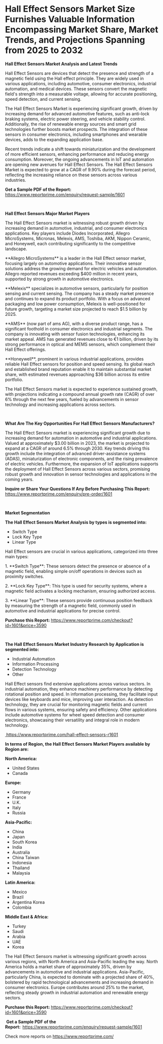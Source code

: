 <p><h1>Hall Effect Sensors Market Size Furnishes Valuable Information Encompassing Market Share, Market Trends, and Projections Spanning from 2025 to 2032</h1></p><p><strong>Hall Effect Sensors Market Analysis and Latest Trends</strong></p>
<p><p>Hall Effect Sensors are devices that detect the presence and strength of a magnetic field using the Hall effect principle. They are widely used in various applications, including automotive, consumer electronics, industrial automation, and medical devices. These sensors convert the magnetic field's strength into a measurable voltage, allowing for accurate positioning, speed detection, and current sensing.</p><p>The Hall Effect Sensors Market is experiencing significant growth, driven by increasing demand for advanced automotive features, such as anti-lock braking systems, electric power steering, and vehicle stability control. Additionally, the rise of renewable energy sources and smart grid technologies further boosts market prospects. The integration of these sensors in consumer electronics, including smartphones and wearable devices, adds to the expanding application base.</p><p>Recent trends indicate a shift towards miniaturization and the development of more efficient sensors, enhancing performance and reducing energy consumption. Moreover, the ongoing advancements in IoT and automation are opening new avenues for Hall Effect Sensors. The Hall Effect Sensors Market is expected to grow at a CAGR of 9.90% during the forecast period, reflecting the increasing reliance on these sensors across various industries.</p></p>
<p><strong>Get a Sample PDF of the Report:&nbsp;</strong> <a href="https://www.reportprime.com/enquiry/request-sample/1601?utm_campaign=2843&utm_medium=2&utm_source=Github&utm_content=ia&utm_term=18032025&utm_id=hall-effect-sensors">https://www.reportprime.com/enquiry/request-sample/1601</a></p>
<p>&nbsp;</p>
<p><strong>Hall Effect Sensors Major Market Players</strong></p>
<p><p>The Hall Effect Sensors market is witnessing robust growth driven by increasing demand in automotive, industrial, and consumer electronics applications. Key players include Diodes Incorporated, Allegro MicroSystems, Micronas, Melexis, AMS, Toshiba, AKM, Nippon Ceramic, and Honeywell, each contributing significantly to the competitive landscape.</p><p>**Allegro MicroSystems** is a leader in the Hall Effect sensor market, focusing largely on automotive applications. Their innovative sensor solutions address the growing demand for electric vehicles and automation. Allegro reported revenues exceeding $400 million in recent years, supported by strong growth in automotive electronics.</p><p>**Melexis** specializes in automotive sensors, particularly for position sensing and current sensing. The company has a steady market presence and continues to expand its product portfolio. With a focus on advanced packaging and low power consumption, Melexis is well-positioned for future growth, targeting a market size projected to reach $1.5 billion by 2025.</p><p>**AMS** (now part of ams AG), with a diverse product range, has a significant foothold in consumer electronics and industrial segments. The company is innovating with sensor fusion technologies, enhancing its market appeal. AMS has generated revenues close to €1 billion, driven by its strong performance in optical and MEMS sensors, which complement their Hall Effect offerings.</p><p>**Honeywell**, prominent in various industrial applications, provides reliable Hall Effect sensors for position and speed sensing. Its global reach and established brand reputation enable it to maintain substantial market share, with estimated revenues approaching $36 billion across its entire portfolio.</p><p>The Hall Effect Sensors market is expected to experience sustained growth, with projections indicating a compound annual growth rate (CAGR) of over 6% through the next few years, fueled by advancements in sensor technology and increasing applications across sectors.</p></p>
<p>&nbsp;</p>
<p><strong>What Are The Key Opportunities For Hall Effect Sensors Manufacturers?</strong></p>
<p><p>The Hall Effect Sensors market is experiencing significant growth due to increasing demand for automation in automotive and industrial applications. Valued at approximately $3.00 billion in 2023, the market is projected to expand at a CAGR of around 6.5% through 2030. Key trends driving this growth include the integration of advanced driver-assistance systems (ADAS), miniaturization of electronic components, and the rising prevalence of electric vehicles. Furthermore, the expansion of IoT applications supports the deployment of Hall Effect Sensors across various sectors, promising robust growth and innovation in sensor technologies and applications in the coming years.</p></p>
<p><strong>Inquire or Share Your Questions If Any Before Purchasing This Report:</strong> <a href="https://www.reportprime.com/enquiry/pre-order/1601?utm_campaign=2843&utm_medium=2&utm_source=Github&utm_content=ia&utm_term=18032025&utm_id=hall-effect-sensors">https://www.reportprime.com/enquiry/pre-order/1601</a></p>
<p>&nbsp;</p>
<p><strong>Market Segmentation</strong></p>
<p><strong>The Hall Effect Sensors Market Analysis by types is segmented into:</strong></p>
<p><ul><li>Switch Type</li><li>Lock Key Type</li><li>Linear Type</li></ul></p>
<p><p>Hall Effect sensors are crucial in various applications, categorized into three main types: </p><p>1. **Switch Type**: These sensors detect the presence or absence of a magnetic field, enabling simple on/off operations in devices such as proximity switches.</p><p>   </p><p>2. **Lock Key Type**: This type is used for security systems, where a magnetic field activates a locking mechanism, ensuring authorized access.</p><p>3. **Linear Type**: These sensors provide continuous position feedback by measuring the strength of a magnetic field, commonly used in automotive and industrial applications for precise control.</p></p>
<p><strong>Purchase this Report:&nbsp;</strong><a href="https://www.reportprime.com/checkout?id=1601&price=3590&utm_campaign=2843&utm_medium=2&utm_source=Github&utm_content=ia&utm_term=18032025&utm_id=hall-effect-sensors">https://www.reportprime.com/checkout?id=1601&price=3590</a></p>
<p>&nbsp;</p>
<p><strong>The Hall Effect Sensors Market Industry Research by Application is segmented into:</strong></p>
<p><ul><li>Industrial Automation</li><li>Information Processing</li><li>Detection Technology</li><li>Other</li></ul></p>
<p><p>Hall Effect sensors find extensive applications across various sectors. In industrial automation, they enhance machinery performance by detecting rotational position and speed. In information processing, they facilitate input devices like keyboards and mice, improving user interaction. As detection technology, they are crucial for monitoring magnetic fields and current flows in various systems, ensuring safety and efficiency. Other applications include automotive systems for wheel speed detection and consumer electronics, showcasing their versatility and integral role in modern technology.</p></p>
<p><a href="https://www.reportprime.com/hall-effect-sensors-r1601?utm_campaign=2843&utm_medium=2&utm_source=Github&utm_content=ia&utm_term=18032025&utm_id=hall-effect-sensors">&nbsp;https://www.reportprime.com/hall-effect-sensors-r1601</a></p>
<p><strong>In terms of Region, the Hall Effect Sensors Market Players available by Region are:</strong></p>
<p>
    <p> <strong> North America: </strong>
        <ul>
            <li>United States</li>
            <li>Canada</li>
        </ul>
        </p> 
    <p> <strong> Europe: </strong>
        <ul>
            <li>Germany</li>
            <li>France</li>
            <li>U.K.</li>
            <li>Italy</li>
            <li>Russia</li>
        </ul>
        </p> 
    <p> <strong> Asia-Pacific: </strong>
        <ul>
            <li>China</li>
            <li>Japan</li>
            <li>South Korea</li>
            <li>India</li>
            <li>Australia</li>
            <li>China Taiwan</li>
            <li>Indonesia</li>
            <li>Thailand</li>
            <li>Malaysia</li>
        </ul>
        </p> 
    <p> <strong> Latin America: </strong>
        <ul>
            <li>Mexico</li>
            <li>Brazil</li>
            <li>Argentina Korea</li>
            <li>Colombia</li>
        </ul>
        </p> 
    <p> <strong> Middle East & Africa: </strong>
        <ul>
            <li>Turkey</li>
            <li>Saudi</li>
            <li>Arabia</li>
            <li>UAE</li>
            <li>Korea</li>
        </ul>
    </p>
    </p>
<p><p>The Hall Effect Sensors market is witnessing significant growth across various regions, with North America and Asia-Pacific leading the way. North America holds a market share of approximately 35%, driven by advancements in automotive and industrial applications. Asia-Pacific, particularly China, is expected to dominate with a projected share of 40%, bolstered by rapid technological advancements and increasing demand in consumer electronics. Europe contributes around 25% to the market, reflecting steady growth in industrial automation and renewable energy sectors.</p></p>
<p><strong>Purchase this Report: </strong><a href="https://www.reportprime.com/checkout?id=1601&price=3590&utm_campaign=2843&utm_medium=2&utm_source=Github&utm_content=ia&utm_term=18032025&utm_id=hall-effect-sensors">https://www.reportprime.com/checkout?id=1601&price=3590</a></p>
<p>&nbsp;<strong>Get a Sample PDF of the Report:&nbsp;&nbsp;</strong><a href="https://www.reportprime.com/enquiry/request-sample/1601?utm_campaign=2843&utm_medium=2&utm_source=Github&utm_content=ia&utm_term=18032025&utm_id=hall-effect-sensors">https://www.reportprime.com/enquiry/request-sample/1601</a></p>
<p><strong></strong></p>
<p>Check more reports on <a href="https://www.reportprime.com/?utm_campaign=2843&utm_medium=2&utm_source=Github&utm_content=ia&utm_term=18032025&utm_id=hall-effect-sensors">https://www.reportprime.com/</a></p>